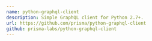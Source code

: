 ```yaml
---
name: python-graphql-client
description: Simple GraphQL client for Python 2.7+.
url: https://github.com/prisma/python-graphql-client
github: prisma-labs/python-graphql-client
---
```



